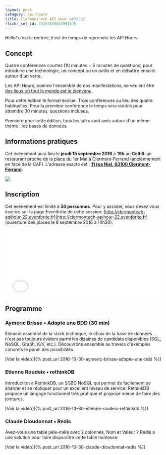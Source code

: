 ```yaml
---
layout: post
category: api-hours
title: Clermont'ech API Hour &#35;22
flickr_set_id: 72157678849991675
---
```


_Hello!_ c'est la rentrée, il est de temps de reprendre les API Hours.

## Concept

Quatre conférences courtes (10 minutes + 5 minutes de questions) pour
introduire une technologie, un concept ou un outils et en débattre ensuite
autour d'un verre.

Les API Hours, comme l'ensemble de nos manifestations, se veulent être [des
lieux où tout le monde est le bienvenu](/code-of-conduct.html).

Pour cette édition le format évolue. Trois conférences au lieu des
quatre habituelles. Pour la première conférence le temps sera doublé pour
atteindre 30 minutes, questions incluses.

Première pour cette édition, tous les talks sont axés autour d'un même thème : les bases de données.

## Informations pratiques

Cet événement aura lieu le **jeudi 15 septembre 2016** à **19h** au **Celtill**.  un
restaurant proche de la place du 1er Mai à Clermont-Ferrand (anciennement en face de la
CAF). L'adresse exacte est : [**11 rue Niel, 63100
Clermont-Ferrand**](https://maps.google.fr/maps?ie=UTF8&cid=3358887464373546188&q=Celtill).

[![](http://maps.googleapis.com/maps/api/staticmap?center=Celtill&size=600x400&sensor=false&markers=color:red%7C45.78431,3.10160)](https://maps.google.fr/maps?ie=UTF8&cid=3358887464373546188&q=Celtill)

## Inscription

Cet événement est limité à **50 personnes**.  Pour y assister, vous devez vous
inscrire sur la page Eventbrite de cette session: [http://clermontech-apihour-22.eventbrite.fr](http://clermontech-apihour-22.eventbrite.fr)
(ouverture des places le 8 septembre 2016 à 14h30).

<iframe  src="//eventbrite.fr/tickets-external?eid=27554423021&ref=etckt" frameborder="0" height="214" width="100%" vspace="0" hspace="0" marginheight="5" marginwidth="5" scrolling="auto" allowtransparency="true"></iframe>


## Programme

### Aymeric Brisse • Adopte une BDD (30 min)

Élément essentiel de la stack technique, le choix de la base de données n'est pas toujours évident parmi les dizaines de candidats disponibles (SQL, NoSQL, Graph, K/V, etc.). Découvrons ensemble au travers d'exemples concrets le panel des possibilités.

[Voir la vidéo]({% post_url 2016-10-30-aymeric-brisse-adopte-une-bdd %})

### Etienne Roudeix •  rethinkDB

Introduction à RethinkDB, un SGBD NoSQL qui permet de facilement se sharder et se répliquer pour un excellent niveau de service. RethinkDB propose un langage fonctionnel très pratique et propose même de faire des jointures.

[Voir la vidéo]({% post_url 2016-10-30-etienne-roudeix-rethinkdb %})

### Claude Dioudonnat • Redis

Avez-vous une table pêle-mêle avec 2 colonnes, Nom et Valeur ? Redis a une solution pour faire disparaître cette table honteuse.

[Voir la vidéo]({% post_url 2016-10-30-claude-dioudonnat-redis %})

